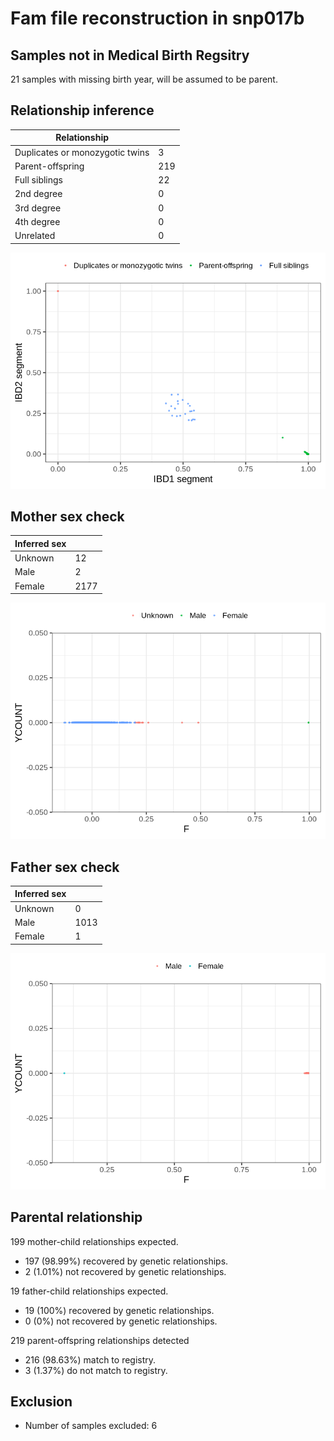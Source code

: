 # Fam file reconstruction in snp017b
## Samples not in Medical Birth Regsitry
21 samples with missing birth year, will be assumed to be parent.
## Relationship inference
| Relationship |   |
| ------------ | - |
| Duplicates or monozygotic twins| 3 |
| Parent-offspring| 219 |
| Full siblings| 22 |
| 2nd degree| 0 |
| 3rd degree| 0 |
| 4th degree| 0 |
| Unrelated| 0 |

![](fam_reconstruction/ibd_plot.png)
## Mother sex check
| Inferred sex |   |
| ------------ | - |
| Unknown | 12 |
| Male | 2 |
| Female | 2177 |

![](fam_reconstruction/mother_sex_plot.png)
## Father sex check
| Inferred sex |   |
| ------------ | - |
| Unknown | 0 |
| Male | 1013 |
| Female | 1 |

![](fam_reconstruction/father_sex_plot.png)
## Parental relationship
199 mother-child relationships expected.
- 197 (98.99%) recovered by genetic relationships.
- 2 (1.01%) not recovered by genetic relationships.


19 father-child relationships expected.
- 19 (100%) recovered by genetic relationships.
- 0 (0%) not recovered by genetic relationships.


219 parent-offspring relationships detected
- 216 (98.63%) match to registry.
- 3 (1.37%) do not match to registry.


## Exclusion
- Number of samples excluded: 6
